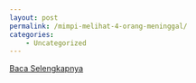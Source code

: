 ```yaml
---
layout: post
permalink: /mimpi-melihat-4-orang-meninggal/
categories:
    - Uncategorized
---
```


[Baca Selengkapnya](/07)